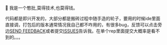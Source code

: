  🌱 我是一个憨批,莫得技术,也莫得钱。

代码都是即兴开发的，大部分都是搬砖过程中随手造的轮子，要用的时候ide里面直接调，打包后的版本通常情况我自己都不咋用的，有很多bug，反馈可以点击旁边[SEND FEEDBACK](https://support.github.com/contact/feedback?category=profile&subject=Profile+README)或者提交[ISSUES](https://github.com/TheKingOfDuck/TheKingOfDuck/issues)告诉我。在单个rep里面提交大概率是看不到的。。。
